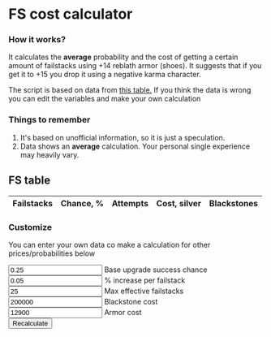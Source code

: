 <link rel="stylesheet" type="text/css" href="style.css">

# FS cost calculator
### How it works?

It calculates the **average** probability and the cost of getting a certain amount of failstacks using +14 reblath armor (shoes). It suggests that if you get it to +15 you drop it using a negative karma character.

The script is based on data from <a href="sheet.png">this table.</a> If you think the data is wrong you can edit the variables and make your own calculation

### Things to remember

1. It's based on unofficial information, so it is just a speculation.
2. Data shows an **average** calculation. Your personal single experience may heavily vary.


## FS table

<table id="fsTable">
	<thead>
		<tr>
			<th>Failstacks</th>
			<th>Chance, %</th>
			<th>Attempts</th>
			<th>Cost, silver</th>
			<th>Blackstones</th>
		</tr>
	</thead>
	<tbody id="fsData">
	</tbody>
</table>

### Customize

You can enter your own data co make a calculation for other prices/probabilities below

<input type="text" id="baseVal" name="baseVal" value="0.25"> Base upgrade success chance<br>
<input type="text" id="fsIncrease" name="fsIncrease" value="0.05"> % increase per failstack<br>
<input type="text" id="maxFs" name="maxFs" value="25"> Max effective failstacks<br>
<input type="text" id="stoneCost" name="stoneCost" value="200000"> Blackstone cost<br>
<input type="text" id="armorCost" name="armorCost" value="12900"> Armor cost<br>
<button type="button" id="calculate" onclick="calculate();">Recalculate</button>

<script src="script.js"></script>